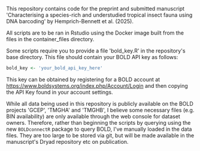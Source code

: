 This repository contains code for the preprint and submitted manuscript 'Characterising a species-rich and understudied tropical insect fauna using DNA barcoding' by Hemprich-Bennett et al. (2025).

All scripts are to be ran in Rstudio using the Docker image built from the files in the container_files directory.

Some scripts require you to provide a file 'bold_key.R' in the repository's base directory. This file should contain your BOLD API key as follows:

```R
bold_key <- 'your_bold_api_key_here'
```

This key can be obtained by registering for a BOLD account at https://www.boldsystems.org/index.php/Account/Login and then copying the API Key found in your account settings.

While all data being used in this repository is publicly available on the BOLD projects 'GCEP', 'TMGHA' and 'TMGHB', I believe some necessary files (e.g. BIN availability) are only available through the web console for dataset owners. Therefore, rather than beginning the scripts by querying using the new `BOLDconnectR` package to query BOLD, I've manually loaded in the data files. They are too large to be stored via git, but will be made available in the manuscript's Dryad repository etc on publication.